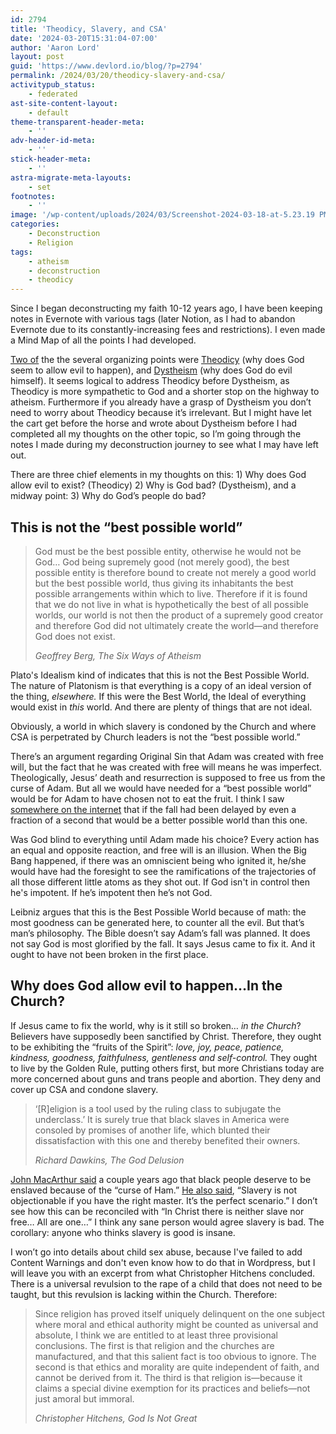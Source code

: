 ```yaml
---
id: 2794
title: 'Theodicy, Slavery, and CSA'
date: '2024-03-20T15:31:04-07:00'
author: 'Aaron Lord'
layout: post
guid: 'https://www.devlord.io/blog/?p=2794'
permalink: /2024/03/20/theodicy-slavery-and-csa/
activitypub_status:
    - federated
ast-site-content-layout:
    - default
theme-transparent-header-meta:
    - ''
adv-header-id-meta:
    - ''
stick-header-meta:
    - ''
astra-migrate-meta-layouts:
    - set
footnotes:
    - ''
image: '/wp-content/uploads/2024/03/Screenshot-2024-03-18-at-5.23.19 PM.jpg'
categories:
    - Deconstruction
    - Religion
tags:
    - atheism
    - deconstruction
    - theodicy
---
```


<!-- wp:paragraph -->
<p>Since I began deconstructing my faith 10-12 years ago, I have been keeping notes in Evernote with various tags (later Notion, as I had to abandon Evernote due to its constantly-increasing fees and restrictions). I even made a Mind Map of all the points I had developed.</p>
<!-- /wp:paragraph -->

<!-- wp:paragraph -->
<p><a href="https://www.devlord.io/blog/2024/03/06/dystheism-vs-theodicy/">Two of</a> the the several organizing points were <a href="https://www.devlord.io/blog/2023/10/29/the-odyssey-of-theodicy/">Theodicy</a> (why does God seem to allow evil to happen), and <a href="https://www.devlord.io/blog/2024/03/16/thoughts-on-dystheism-and-the-sacrifice-of-isaac/">Dystheism</a> (why does God do evil himself). It seems logical to address Theodicy before Dystheism, as Theodicy is more sympathetic to God and a shorter stop on the highway to atheism. Furthermore if you already have a grasp of Dystheism you don’t need to worry about Theodicy because it’s irrelevant. But I might have let the cart get before the horse and wrote about Dystheism before I had completed all my thoughts on the other topic, so I’m going through the notes I made during my deconstruction journey to see what I may have left out.</p>
<!-- /wp:paragraph -->

<!-- wp:paragraph -->
<p>There are three chief elements in my thoughts on this: 1) Why does God allow evil to exist? (Theodicy) 2) Why is God bad? (Dystheism), and a midway point: 3) Why do God’s people do bad?</p>
<!-- /wp:paragraph -->

<!-- wp:heading -->
<h2 class="wp-block-heading">This is not the “best possible world”</h2>
<!-- /wp:heading -->

<!-- wp:quote -->
<blockquote class="wp-block-quote"><!-- wp:paragraph -->
<p>God must be the best possible entity, otherwise he would not be God… God being supremely good (not merely good), the best possible entity is therefore bound to create not merely a good world but the best possible world, thus giving its inhabitants the best possible arrangements within which to live. Therefore if it is found that we do not live in what is hypothetically the best of all possible worlds, our world is not then the product of a supremely good creator and therefore God did not ultimately create the world—and therefore God does not exist.</p>
<!-- /wp:paragraph --><cite>Geoffrey Berg, <em>The Six Ways of Atheism</em></cite></blockquote>
<!-- /wp:quote -->

<!-- wp:paragraph -->
<p>Plato's Idealism kind of indicates that this is not the Best Possible World. The nature of Platonism is that everything is a copy of an ideal version of the thing,&nbsp;<em>elsewhere.</em>&nbsp;If this were the Best World, the Ideal of everything would exist in&nbsp;<em>this</em>&nbsp;world. And there are plenty of things that are not ideal.</p>
<!-- /wp:paragraph -->

<!-- wp:paragraph -->
<p>Obviously, a world in which slavery is condoned by the Church and where CSA is perpetrated by Church leaders is not the “best possible world.”</p>
<!-- /wp:paragraph -->

<!-- wp:paragraph -->
<p>There’s an argument regarding Original Sin that Adam was created with free will, but the fact that he was created with free will means he was imperfect. Theologically, Jesus’ death and resurrection is supposed to free us from the curse of Adam. But all we would have needed for a “best possible world” would be for Adam to have chosen not to eat the fruit. I think I saw <a href="https://www.reddit.com/r/askphilosophy/comments/10rfkl8/is_this_an_appropriate_criticism_of_leibnizs_view/">somewhere on the internet</a> that if the fall had been delayed by even a fraction of a second that would be a better possible world than this one.</p>
<!-- /wp:paragraph -->

<!-- wp:paragraph -->
<p>Was God blind to everything until Adam made his choice? Every action has an equal and opposite reaction, and free will is an illusion. When the Big Bang happened, if there was an omniscient being who ignited it, he/she would have had the foresight to see the ramifications of the trajectories of all those different little atoms as they shot out. If God isn't in control then he's impotent. If he’s impotent then he’s not God.</p>
<!-- /wp:paragraph -->

<!-- wp:paragraph -->
<p>Leibniz argues that this is the Best Possible World because of math: the most goodness can be generated here, to counter all the evil. But that’s man’s philosophy. The Bible doesn’t say Adam’s fall was planned. It does not say God is most glorified by the fall. It says Jesus came to fix it. And it ought to have not been broken in the first place.</p>
<!-- /wp:paragraph -->

<!-- wp:heading -->
<h2 class="wp-block-heading">Why does God allow evil to happen…In the Church?</h2>
<!-- /wp:heading -->

<!-- wp:paragraph -->
<p>If Jesus came to fix the world, why is it still so broken… <em>in the Church</em>? Believers have supposedly been sanctified by Christ. Therefore, they ought to be exhibiting the “fruits of the Spirit”: <em>love, joy, peace, patience, kindness, goodness, faithfulness, gentleness and self-control.</em> They ought to live by the Golden Rule, putting others first, but more Christians today are more concerned about guns and trans people and abortion. They deny and cover up CSA and condone slavery.</p>
<!-- /wp:paragraph -->

<!-- wp:quote -->
<blockquote class="wp-block-quote"><!-- wp:paragraph -->
<p>‘[R]eligion is a tool used by the ruling class to subjugate the underclass.’ It is surely true that black slaves in America were consoled by promises of another life, which blunted their dissatisfaction with this one and thereby benefited their owners.</p>
<!-- /wp:paragraph --><cite>Richard Dawkins, <em>The God Delusion</em></cite></blockquote>
<!-- /wp:quote -->

<!-- wp:paragraph -->
<p><a href="https://newsone.com/5047878/john-macarthur-white-pastor-martin-luther-king-jr/">John MacArthur said</a> a couple years ago that black people deserve to be enslaved because of the “curse of Ham.” <a href="https://churchleaders.com/news/472658-john-macarthur-comments-mlk-justin-giboney.html/3">He also said</a>, “Slavery is not objectionable if you have the right master. It’s the perfect scenario.” I don’t see how this can be reconciled with “In Christ there is neither slave nor free… All are one…” I think any sane person would agree slavery is bad. The corollary: anyone who thinks slavery is good is insane.</p>
<!-- /wp:paragraph -->

<!-- wp:paragraph -->
<p>I won’t go into details about child sex abuse, because I've failed to add Content Warnings and don't even know how to do that in Wordpress, but I will leave you with an excerpt from what Christopher Hitchens concluded. There is a universal revulsion to the rape of a child that does not need to be taught, but this revulsion is lacking within the Church. Therefore:</p>
<!-- /wp:paragraph -->

<!-- wp:quote -->
<blockquote class="wp-block-quote"><!-- wp:paragraph -->
<p>Since religion has proved itself uniquely delinquent on the one subject where moral and ethical authority might be counted as universal and absolute, I think we are entitled to at least three provisional conclusions. The first is that religion and the churches are manufactured, and that this salient fact is too obvious to ignore. The second is that ethics and morality are quite independent of faith, and cannot be derived from it. The third is that religion is—because it claims a special divine exemption for its practices and beliefs—not just amoral but immoral.</p>
<!-- /wp:paragraph --><cite>Christopher Hitchens, <em>God Is Not Great</em></cite></blockquote>
<!-- /wp:quote -->
